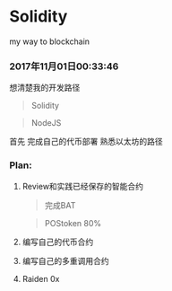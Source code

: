 # Solidity
my way to blockchain


### 2017年11月01日00:33:46

想清楚我的开发路径

> Solidity 

> NodeJS

首先 完成自己的代币部署
熟悉以太坊的路径

### Plan:

1. Review和实践已经保存的智能合约

    > 完成BAT
    
    > POStoken 80%

2. 编写自己的代币合约
3. 编写自己的多重调用合约
4. Raiden 0x